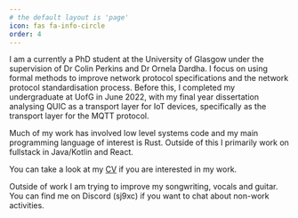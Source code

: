 ```yaml
---
# the default layout is 'page'
icon: fas fa-info-circle
order: 4
---
```


I am a currently a PhD student at the University of Glasgow under the supervision of Dr Colin Perkins and Dr Ornela Dardha. 
I focus on using formal methods to improve network protocol specifications and the network protocol standardisation process. 
Before this, I completed my undergraduate at UofG in June 2022, with my final year dissertation analysing QUIC as a transport layer for IoT devices, specifically as the transport layer for the MQTT protocol.

Much of my work has involved low level systems code and my main programming language of interest is Rust.
Outside of this I primarily work on fullstack in Java/Kotlin and React.

You can take a look at my [CV](../assets/Ivan_Nikitin_Resume_SE.pdf) if you are interested in my work.

Outside of work I am trying to improve my songwriting, vocals and guitar. You can find me on Discord (sj9xc) if you want to chat about non-work activities.
